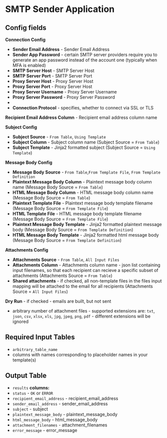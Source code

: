 # SMTP Sender Application

## Config fields

**Connection Config**
 - **Sender Email Address** - Sender Email Address
 - **Sender App Password** - certain SMTP server providers require you to generate an app password instead of the account one (typically when MFA is enabled)
 - **SMTP Server Host** - SMTP Server Host
 - **SMTP Server Port** - SMTP Server Port
 - **Proxy Server Host** - Proxy Server Host
 - **Proxy Server Port** - Proxy Server Host
 - **Proxy Server Username** - Proxy Server Username
 - **Proxy Server Password** - Proxy Server Password
 - 
 - **Connection Protocol** - specifies, whether to connect via SSL or TLS

**Recipient Email Address Column** - Recipient email address column name

**Subject Config**
- **Subject Source** - `From Table`, `Using Template`
- **Subject Column** - Subject column name (Subject Source = `From Table`)
- **Subject Template** - Jinja2 formatted subject (Subject Source = `Using Template`)

**Message Body Config**
- **Message Body Source** - `From Table`,`From Template File`, `From Template Definition`
- **Plaintext Message Body Column** - Plaintext message body column name (Message Body Source = `From Table`)
- **HTML Message Body Column** - HTML message body column name (Message Body Source = `From Table`)
- **Plaintext Template File** - Plaintext message body template filename (Message Body Source = `From Template File`)
- **HTML Template File** - HTML message body template filename (Message Body Source = `From Template File`)
- **Plaintext Message Body Template** - Jinja2 formatted plaintext message body (Message Body Source = `From Template Definition`)
- **HTML Message Body Template** - Jinja2 formatted html message body (Message Body Source = `From Template Definition`)

**Attachments Config**
- **Attachments Source** - `From Table`, `All Input Files`
- **Attachments Column** - Attachments column name - json list containing input filenames, so that each recipient can recieve a specific subset of attachments (Attachments Source = `From Table`)
- **Shared attachments** - if checked, all non-template files in the files input mapping will be attached to the email for all recipients (Attachments Source = `All Input Files`)

**Dry Run** - if checked - emails are built, but not sent

 - arbitrary number of attachment files - supported extensions are: `txt`, `json`, `csv`, `xlsx`, `xls`, `jpg`, `jpeg`, `png`, `pdf` - different extensions will be ignored

## Required Input Tables
 - `arbitrary_table_name`
 - columns with names corresponding to placeholder names in your template(s)

## Output Table
 - `results`
 **columns:**
 - `status` - `OK` or `ERROR`
 - `recipient_email_address` - recipient_email_address
 - `sender_email_address` - sender_email_address
 - `subject` - subject
 - `plaintext_message_body` - plaintext_message_body
 - `html_message_body` - html_message_body
 - `attachment_filenames` - attachment_filenames
 - `error_message` - error_message

